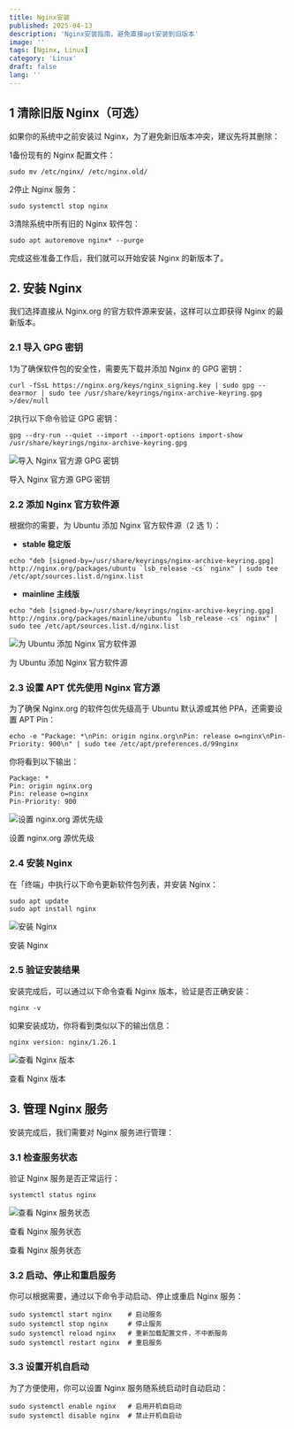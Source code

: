 ```yaml
---
title: Nginx安装
published: 2025-04-13
description: 'Nginx安装指南，避免直接apt安装到旧版本'
image: ''
tags: [Nginx, Linux]
category: 'Linux'
draft: false 
lang: ''
---
```


## 1 清除旧版 Nginx（可选）

如果你的系统中之前安装过 Nginx，为了避免新旧版本冲突，建议先将其删除：

1备份现有的 Nginx 配置文件：

```
sudo mv /etc/nginx/ /etc/nginx.old/
```

2停止 Nginx 服务：

```
sudo systemctl stop nginx
```

3清除系统中所有旧的 Nginx 软件包：


```
sudo apt autoremove nginx* --purge 
```

完成这些准备工作后，我们就可以开始安装 Nginx 的新版本了。

## 2. 安装 Nginx

我们选择直接从 Nginx.org 的官方软件源来安装，这样可以立即获得 Nginx 的最新版本。

### 2.1 导入 GPG 密钥

1为了确保软件包的安全性，需要先下载并添加 Nginx 的 GPG 密钥：


```
curl -fSsL https://nginx.org/keys/nginx_signing.key | sudo gpg --dearmor | sudo tee /usr/share/keyrings/nginx-archive-keyring.gpg >/dev/null
```

2执行以下命令验证 GPG 密钥：

```
gpg --dry-run --quiet --import --import-options import-show /usr/share/keyrings/nginx-archive-keyring.gpg
```

![导入 Nginx 官方源 GPG 密钥](https://img.sysgeek.cn/img/2024/06/install-nginx-ubuntu-p3.png)

导入 Nginx 官方源 GPG 密钥

### 2.2 添加 Nginx 官方软件源

根据你的需要，为 Ubuntu 添加 Nginx 官方软件源（2 选 1）：

- **stable 稳定版**

```
echo "deb [signed-by=/usr/share/keyrings/nginx-archive-keyring.gpg] http://nginx.org/packages/ubuntu `lsb_release -cs` nginx" | sudo tee /etc/apt/sources.list.d/nginx.list
```

- **mainline 主线版**


```
echo "deb [signed-by=/usr/share/keyrings/nginx-archive-keyring.gpg] http://nginx.org/packages/mainline/ubuntu `lsb_release -cs` nginx" | sudo tee /etc/apt/sources.list.d/nginx.list
```

![为 Ubuntu 添加 Nginx 官方软件源](https://img.sysgeek.cn/img/2024/06/install-nginx-ubuntu-p4.png)

为 Ubuntu 添加 Nginx 官方软件源

### 2.3 设置 APT 优先使用 Nginx 官方源

为了确保 Nginx.org 的软件包优先级高于 Ubuntu 默认源或其他 PPA，还需要设置 APT Pin：
```
echo -e "Package: *\nPin: origin nginx.org\nPin: release o=nginx\nPin-Priority: 900\n" | sudo tee /etc/apt/preferences.d/99nginx
```

你将看到以下输出：

```
Package: *
Pin: origin nginx.org
Pin: release o=nginx
Pin-Priority: 900
```

![设置 nginx.org 源优先级](https://img.sysgeek.cn/img/2024/06/install-nginx-ubuntu-p5.png)

设置 nginx.org 源优先级

### 2.4 安装 Nginx

在「终端」中执行以下命令更新软件包列表，并安装 Nginx：

```
sudo apt update
sudo apt install nginx
```

![安装 Nginx](https://img.sysgeek.cn/img/2024/06/install-nginx-ubuntu-p6.png)

安装 Nginx

### 2.5 验证安装结果

安装完成后，可以通过以下命令查看 Nginx 版本，验证是否正确安装：

```
nginx -v
```

如果安装成功，你将看到类似以下的输出信息：


```
nginx version: nginx/1.26.1
```

![查看 Nginx 版本](https://img.sysgeek.cn/img/2024/06/install-nginx-ubuntu-p7.png)

查看 Nginx 版本

## 3. 管理 Nginx 服务

安装完成后，我们需要对 Nginx 服务进行管理：

### 3.1 检查服务状态

验证 Nginx 服务是否正常运行：

```
systemctl status nginx
```

![查看 Nginx 服务状态](https://img.sysgeek.cn/img/2024/06/install-nginx-ubuntu-p8.png)

查看 Nginx 服务状态

查看 Nginx 服务状态

### 3.2 启动、停止和重启服务

你可以根据需要，通过以下命令手动启动、停止或重启 Nginx 服务：


```
sudo systemctl start nginx    # 启动服务
sudo systemctl stop nginx     # 停止服务
sudo systemctl reload nginx   # 重新加载配置文件，不中断服务
sudo systemctl restart nginx  # 重启服务
```

### 3.3 设置开机自启动

为了方便使用，你可以设置 Nginx 服务随系统启动时自动启动：


```
sudo systemctl enable nginx   # 启用开机自启动
sudo systemctl disable nginx  # 禁止开机自启动
```